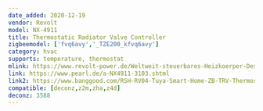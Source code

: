 ```yaml
---
date_added: 2020-12-19
vendor: Revolt
model: NX-4911
title: Thermostatic Radiator Valve Controller
zigbeemodel: ['fvq6avy','_TZE200_kfvq6avy']
category: hvac
supports: temperature, thermostat
mlink: https://www.revolt-power.de/Weltweit-steuerbares-Heizkoerper-Design-Thermostat-NX-4911-919.shtml
link: https://www.pearl.de/a-NX4911-3103.shtml
link2: https://www.banggood.com/RSH-RV04-Tuya-Smart-Home-ZB-TRV-Thermostat-Radiator-Valve-Actuator-Programmable-Temperature-Controller-Support-Alexa-Google-Assistant-p-1833529.html
compatible: [deconz,z2m,zha,z4d]
deconz: 3588
---
```

